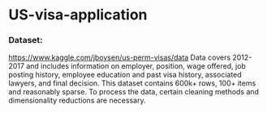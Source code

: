 # US-visa-application

### Dataset:
https://www.kaggle.com/jboysen/us-perm-visas/data 
Data covers 2012-2017 and includes information on employer, position, wage offered, job posting history, employee education and past visa history, associated lawyers, and final decision.
This dataset contains 600k+ rows, 100+ items and reasonably sparse. To process the data, certain cleaning methods and dimensionality reductions are necessary.

